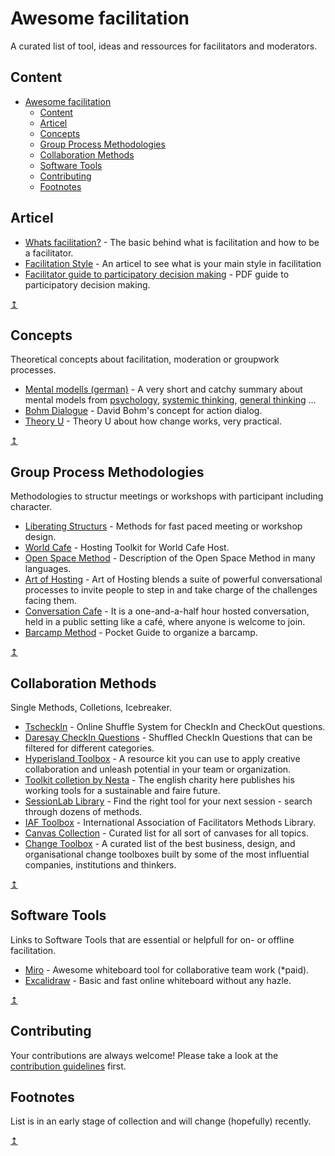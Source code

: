 # Awesome facilitation

A curated list of tool, ideas and ressources for facilitators and moderators.

## Content

- [Awesome facilitation](#awesome-facilitation)
  - [Content](#content)
  - [Articel](#articel)
  - [Concepts](#concepts)
  - [Group Process Methodologies](#group-process-methodologies)
  - [Collaboration Methods](#collaboration-methods)
  - [Software Tools](#software-tools)
  - [Contributing](#contributing)
  - [Footnotes](#footnotes)

## Articel

- [Whats facilitation?](https://implementconsultinggroup.com/article/facilitation/) - The basic behind what is facilitation and how to be a facilitator.
- [Facilitation Style](https://medium.com/user-experience-design-1/facilitation-whats-your-style-4c9c480bd2d) - An articel to see what is your main style in facilitation
- [Facilitator guide to participatory decision making](http://www.storypikes.com/workshops/PDFs/Facilitators%20Guide%20to%20Participation%20by%20Sam%20Kaner%20with%20Lenny%20Lind-Catherine%20Toldi-Sarah%20Fisk%20and%20Duane%20Berger-2007.pdf) - PDF guide to participatory decision making.

[↥](#content)

## Concepts

Theoretical concepts about facilitation, moderation or groupwork processes.

- [Mental modells (german)](https://weltklugheit.com/) - A very short and catchy summary about mental models from [psychology](https://weltklugheit.com/modelle/psychologie.html), [systemic thinking](https://weltklugheit.com/modelle/systeme.html), [general thinking](https://weltklugheit.com/modelle/denken.html) ...
- [Bohm Dialogue](http://www.david-bohm.net/dialogue/) - David Bohm's concept for action dialog.
- [Theory U](https://www.u-school.org/aboutus/theory-u) - Theory U about how change works, very practical.

[↥](#content)

## Group Process Methodologies

Methodologies to structur meetings or workshops with participant including character.

- [Liberating Structurs](https://www.liberatingstructures.com/ls/) - Methods for fast paced meeting or workshop design.
- [World Cafe](https://theworldcafe.com/tools-store/hosting-tool-kit/) - Hosting Toolkit for World Cafe Host.
- [Open Space Method](https://openspaceworld.org/wp2/explore/) - Description of the Open Space Method in many languages.
- [Art of Hosting](https://artofhosting.org/what-is-aoh/) - Art of Hosting blends a suite of powerful conversational processes to invite people to step in and take charge of the challenges facing them.
- [Conversation Cafe](https://conversationcafe.org/the-complete-hosting-manual/) -  It is a one-and-a-half hour hosted conversation, held in a public setting like a café, where anyone is welcome to join.
- [Barcamp Method](http://barcamp.org/w/page/404135/OrganizeALocalBarCamp) - Pocket Guide to organize a barcamp.

[↥](#content)

## Collaboration Methods

Single Methods, Colletions, Icebreaker.

- [TscheckIn](https://tscheck.in/) - Online Shuffle System for CheckIn and CheckOut questions.
- [Daresay CheckIn Questions](https://checkin.daresay.io/) - Shuffled CheckIn Questions that can be filtered for different categories.
- [Hyperisland Toolbox](https://toolbox.hyperisland.com/) - A resource kit you can use to apply creative collaboration and unleash potential in your team or organization.
- [Toolkit colletion by Nesta](https://www.nesta.org.uk/toolkit/) - The english charity here publishes his working tools for a sustainable and faire future.
- [SessionLab Library](https://www.sessionlab.com/library) - Find the right tool for your next session - search through dozens of methods.
- [IAF Toolbox](https://www.sessionlab.com/team/iaf/library) - International Association of Facilitators Methods Library.
- [Canvas Collection](https://masterfacilitator.com/canvas-collection/) - Curated list for all sort of canvases for all topics.
- [Change Toolbox](https://www.toolboxtoolbox.com/) - A curated list of the best business, design, and organisational change toolboxes built by some of the most influential companies, institutions and thinkers.

[↥](#content)

## Software Tools

Links to Software Tools that are essential or helpfull for on- or offline facilitation.

- [Miro](https://miro.com) - Awesome whiteboard tool for collaborative team work (*paid).
- [Excalidraw](https://excalidraw.com/) - Basic and fast online whiteboard without any hazle.

[↥](#content)

## Contributing

Your contributions are always welcome! Please take a look at the [contribution guidelines](CONTRIBUTING.md) first.

## Footnotes

List is in an early stage of collection and will change (hopefully) recently.

[↥](#content)